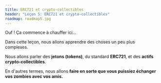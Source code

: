 ```yaml
---
title: ERC721 et crypto-collectibles
header: "Leçon 5: ERC721 et crypto-collectibles"
roadmap: roadmap5.jpg
---
```


Ouf ! Ça commence à chauffer ici...

Dans cette leçon, nous allons apprendre des choses un peu plus complexes.

Nous allons parler des **jetons (tokens)**, du standard **ERC721**, et des **actifs crypto-collectibles**.

En d'autres termes, nous allons **faire en sorte que vous puissiez échanger vos zombies avec vos amis.**
